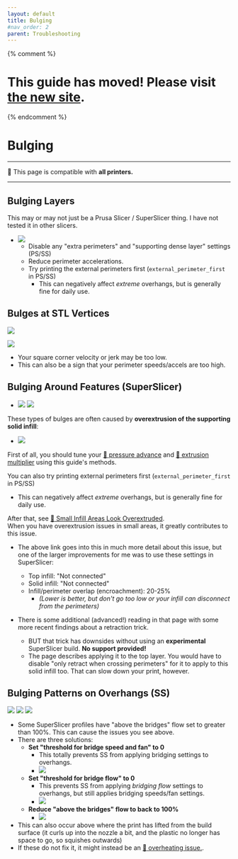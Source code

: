 ```yaml
---
layout: default
title: Bulging
#nav_order: 2
parent: Troubleshooting
---
```

{% comment %} 
# This guide has moved! Please visit [the new site](https://andrewellis93.github.io/Print-Tuning-Guide/).
{% endcomment %}
# Bulging
---
:dizzy: This page is compatible with **all printers.**

---
## Bulging Layers

This may or may not just be a Prusa Slicer / SuperSlicer thing. I have not tested it in other slicers. 

- ![](./images/bulging/Bulging2.png) 
    - Disable any "extra perimeters" and "supporting dense layer" settings (PS/SS)
    - Reduce perimeter accelerations.
    - Try printing the external perimeters first (`external_perimeter_first` in PS/SS)
        - This can negatively affect *extreme* overhangs, but is generally fine for daily use.

## Bulges at STL Vertices
![](./images/bulging/Vertex-Bulges.png)

![](./images/bulging/Vertex-Bulges-2.png) 
- Your square corner velocity or jerk may be too low.
- This can also be a sign that your perimeter speeds/accels are too high.

## Bulging Around Features (SuperSlicer)
- ![](./images/bulging/feature_bulging.png) ![](./images/bulging/feature-bulging-2.png) 

These types of bulges are often caused by **overextrusion of the supporting solid infill**:

- ![](./images/bulging/feature_bulging-fill.png) 

First of all, you should tune your [:page_facing_up: pressure advance](./pressure_advance.html) and [:page_facing_up: extrusion multiplier](./extrusion_multiplier.html) using this guide's methods.

You can also try printing external perimeters first (`external_perimeter_first` in PS/SS)
- This can negatively affect *extreme* overhangs, but is generally fine for daily use.

After that, see [:page_facing_up: Small Infill Areas Look Overextruded](./troubleshooting/small_infill_areas_overextruded.html).\
When you have overextrusion issues in small areas, it greatly contributes to this issue.
- The above link goes into this in much more detail about this issue, but one of the larger improvements for me was to use these settings in SuperSlicer:
    - Top infill: "Not connected"
    - Solid infill: "Not connected"
    - Infill/perimeter overlap (encroachment): 20-25%
        - *(Lower is better, but don't go too low or your infill can disconnect from the perimeters)*

- There is some additional (advanced!) reading in that page with some more recent findings about a retraction trick. 
    - BUT that trick has downsides without using an **experimental** SuperSlicer build. **No support provided!**
    - The page describes applying it to the top layer. You would have to disable "only retract when crossing perimeters" for it to apply to this solid infill too. That can slow down your print, however.
## Bulging Patterns on Overhangs (SS)
![](./images/bulging/AboveBridgeFlow-1.png)
![](./images/bulging/AboveBridgeFlow-2.png)
![](./images/bulging/AboveBridgeFlow-3.png)

- Some SuperSlicer profiles have "above the bridges" flow set to greater than 100%. This can cause the issues you see above. 
- There are three solutions:
    - **Set "threshold for bridge speed and fan" to 0**
        - This totally prevents SS from applying bridging settings to overhangs.
        - ![](./images/bulging/AboveBridgeFlow-DisableOverhang.png)
    - **Set "threshold for bridge flow" to 0**
        - This prevents SS from applying *bridging flow* settings to overhangs, but still applies bridging speeds/fan settings.
        - ![](./images/bulging/AboveBridgeFlow-DisableOverhangFlow.png)
    - **Reduce "above the bridges" flow to back to 100%**
        - ![](./images/bulging/AboveBridgeFlow-Reset.png)
- This can also occur above where the print has lifted from the build surface (it curls up into the nozzle a bit, and the plastic no longer has space to go, so squishes outwards)
- If these do not fix it, it might instead be an [:page_facing_up: overheating issue.](./cooling_and_layer_times.html).